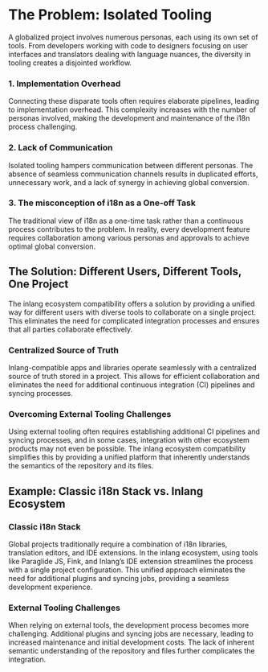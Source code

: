 # The Problem: Isolated Tooling

A globalized project involves numerous personas, each using its own set of tools. From developers working with code to designers focusing on user interfaces and translators dealing with language nuances, the diversity in tooling creates a disjointed workflow.

### 1. Implementation Overhead
Connecting these disparate tools often requires elaborate pipelines, leading to implementation overhead. This complexity increases with the number of personas involved, making the development and maintenance of the i18n process challenging.

### 2. Lack of Communication
Isolated tooling hampers communication between different personas. The absence of seamless communication channels results in duplicated efforts, unnecessary work, and a lack of synergy in achieving global conversion.

### 3. The misconception of i18n as a One-off Task
The traditional view of i18n as a one-time task rather than a continuous process contributes to the problem. In reality, every development feature requires collaboration among various personas and approvals to achieve optimal global conversion.

## The Solution: Different Users, Different Tools, One Project

The inlang ecosystem compatibility offers a solution by providing a unified way for different users with diverse tools to collaborate on a single project. This eliminates the need for complicated integration processes and ensures that all parties collaborate effectively.

### Centralized Source of Truth
Inlang-compatible apps and libraries operate seamlessly with a centralized source of truth stored in a project. This allows for efficient collaboration and eliminates the need for additional continuous integration (CI) pipelines and syncing processes.

### Overcoming External Tooling Challenges
Using external tooling often requires establishing additional CI pipelines and syncing processes, and in some cases, integration with other ecosystem products may not even be possible. The inlang ecosystem compatibility simplifies this by providing a unified platform that inherently understands the semantics of the repository and its files.

## Example: Classic i18n Stack vs. Inlang Ecosystem

### Classic i18n Stack
Global projects traditionally require a combination of i18n libraries, translation editors, and IDE extensions. In the inlang ecosystem, using tools like Paraglide JS, Fink, and Inlang’s IDE extension streamlines the process with a single project configuration. This unified approach eliminates the need for additional plugins and syncing jobs, providing a seamless development experience.

### External Tooling Challenges
When relying on external tools, the development process becomes more challenging. Additional plugins and syncing jobs are necessary, leading to increased maintenance and initial development costs. The lack of inherent semantic understanding of the repository and files further complicates the integration.